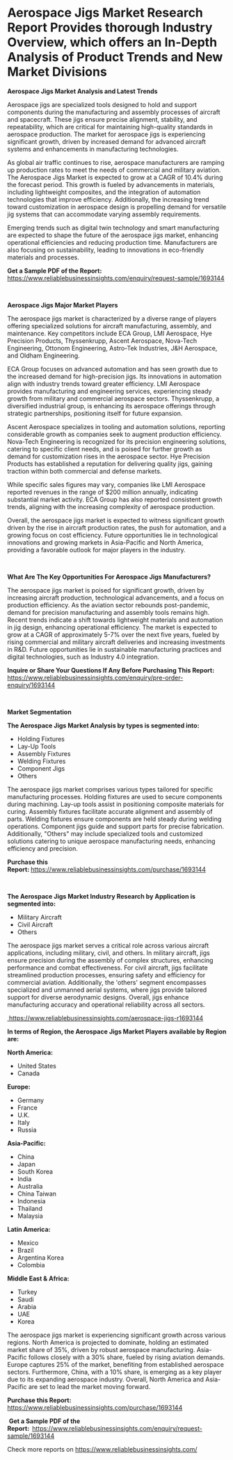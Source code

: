 <p><h1>Aerospace Jigs Market Research Report Provides thorough Industry Overview, which offers an In-Depth Analysis of Product Trends and New Market Divisions</h1></p><p><strong>Aerospace Jigs Market Analysis and Latest Trends</strong></p>
<p><p>Aerospace jigs are specialized tools designed to hold and support components during the manufacturing and assembly processes of aircraft and spacecraft. These jigs ensure precise alignment, stability, and repeatability, which are critical for maintaining high-quality standards in aerospace production. The market for aerospace jigs is experiencing significant growth, driven by increased demand for advanced aircraft systems and enhancements in manufacturing technologies.</p><p>As global air traffic continues to rise, aerospace manufacturers are ramping up production rates to meet the needs of commercial and military aviation. The Aerospace Jigs Market is expected to grow at a CAGR of 10.4% during the forecast period. This growth is fueled by advancements in materials, including lightweight composites, and the integration of automation technologies that improve efficiency. Additionally, the increasing trend toward customization in aerospace design is propelling demand for versatile jig systems that can accommodate varying assembly requirements.</p><p>Emerging trends such as digital twin technology and smart manufacturing are expected to shape the future of the aerospace jigs market, enhancing operational efficiencies and reducing production time. Manufacturers are also focusing on sustainability, leading to innovations in eco-friendly materials and processes.</p></p>
<p><strong>Get a Sample PDF of the Report:&nbsp;</strong> <a href="https://www.reliablebusinessinsights.com/enquiry/request-sample/1693144?utm_campaign=3109&utm_medium=2&utm_source=Github&utm_content=ia&utm_term=27032025&utm_id=aerospace-jigs">https://www.reliablebusinessinsights.com/enquiry/request-sample/1693144</a></p>
<p>&nbsp;</p>
<p><strong>Aerospace Jigs Major Market Players</strong></p>
<p><p>The aerospace jigs market is characterized by a diverse range of players offering specialized solutions for aircraft manufacturing, assembly, and maintenance. Key competitors include ECA Group, LMI Aerospace, Hye Precision Products, Thyssenkrupp, Ascent Aerospace, Nova-Tech Engineering, Ottonom Engineering, Astro-Tek Industries, J&H Aerospace, and Oldham Engineering.</p><p>ECA Group focuses on advanced automation and has seen growth due to the increased demand for high-precision jigs. Its innovations in automation align with industry trends toward greater efficiency. LMI Aerospace provides manufacturing and engineering services, experiencing steady growth from military and commercial aerospace sectors. Thyssenkrupp, a diversified industrial group, is enhancing its aerospace offerings through strategic partnerships, positioning itself for future expansion.</p><p>Ascent Aerospace specializes in tooling and automation solutions, reporting considerable growth as companies seek to augment production efficiency. Nova-Tech Engineering is recognized for its precision engineering solutions, catering to specific client needs, and is poised for further growth as demand for customization rises in the aerospace sector. Hye Precision Products has established a reputation for delivering quality jigs, gaining traction within both commercial and defense markets.</p><p>While specific sales figures may vary, companies like LMI Aerospace reported revenues in the range of $200 million annually, indicating substantial market activity. ECA Group has also reported consistent growth trends, aligning with the increasing complexity of aerospace production.</p><p>Overall, the aerospace jigs market is expected to witness significant growth driven by the rise in aircraft production rates, the push for automation, and a growing focus on cost efficiency. Future opportunities lie in technological innovations and growing markets in Asia-Pacific and North America, providing a favorable outlook for major players in the industry.</p></p>
<p>&nbsp;</p>
<p><strong>What Are The Key Opportunities For Aerospace Jigs Manufacturers?</strong></p>
<p><p>The aerospace jigs market is poised for significant growth, driven by increasing aircraft production, technological advancements, and a focus on production efficiency. As the aviation sector rebounds post-pandemic, demand for precision manufacturing and assembly tools remains high. Recent trends indicate a shift towards lightweight materials and automation in jig design, enhancing operational efficiency. The market is expected to grow at a CAGR of approximately 5-7% over the next five years, fueled by rising commercial and military aircraft deliveries and increasing investments in R&D. Future opportunities lie in sustainable manufacturing practices and digital technologies, such as Industry 4.0 integration.</p></p>
<p><strong>Inquire or Share Your Questions If Any Before Purchasing This Report:</strong> <a href="https://www.reliablebusinessinsights.com/enquiry/pre-order-enquiry/1693144?utm_campaign=3109&utm_medium=2&utm_source=Github&utm_content=ia&utm_term=27032025&utm_id=aerospace-jigs">https://www.reliablebusinessinsights.com/enquiry/pre-order-enquiry/1693144</a></p>
<p>&nbsp;</p>
<p><strong>Market Segmentation</strong></p>
<p><strong>The Aerospace Jigs Market Analysis by types is segmented into:</strong></p>
<p><ul><li>Holding Fixtures</li><li>Lay-Up Tools</li><li>Assembly Fixtures</li><li>Welding Fixtures</li><li>Component Jigs</li><li>Others</li></ul></p>
<p><p>The aerospace jigs market comprises various types tailored for specific manufacturing processes. Holding fixtures are used to secure components during machining. Lay-up tools assist in positioning composite materials for curing. Assembly fixtures facilitate accurate alignment and assembly of parts. Welding fixtures ensure components are held steady during welding operations. Component jigs guide and support parts for precise fabrication. Additionally, "Others" may include specialized tools and customized solutions catering to unique aerospace manufacturing needs, enhancing efficiency and precision.</p></p>
<p><strong>Purchase this Report:&nbsp;</strong><a href="https://www.reliablebusinessinsights.com/purchase/1693144?utm_campaign=3109&utm_medium=2&utm_source=Github&utm_content=ia&utm_term=27032025&utm_id=aerospace-jigs">https://www.reliablebusinessinsights.com/purchase/1693144</a></p>
<p>&nbsp;</p>
<p><strong>The Aerospace Jigs Market Industry Research by Application is segmented into:</strong></p>
<p><ul><li>Military Aircraft</li><li>Civil Aircraft</li><li>Others</li></ul></p>
<p><p>The aerospace jigs market serves a critical role across various aircraft applications, including military, civil, and others. In military aircraft, jigs ensure precision during the assembly of complex structures, enhancing performance and combat effectiveness. For civil aircraft, jigs facilitate streamlined production processes, ensuring safety and efficiency for commercial aviation. Additionally, the 'others' segment encompasses specialized and unmanned aerial systems, where jigs provide tailored support for diverse aerodynamic designs. Overall, jigs enhance manufacturing accuracy and operational reliability across all sectors.</p></p>
<p><a href="https://www.reliablebusinessinsights.com/aerospace-jigs-r1693144?utm_campaign=3109&utm_medium=2&utm_source=Github&utm_content=ia&utm_term=27032025&utm_id=aerospace-jigs">&nbsp;https://www.reliablebusinessinsights.com/aerospace-jigs-r1693144</a></p>
<p><strong>In terms of Region, the Aerospace Jigs Market Players available by Region are:</strong></p>
<p>
    <p> <strong> North America: </strong>
        <ul>
            <li>United States</li>
            <li>Canada</li>
        </ul>
        </p> 
    <p> <strong> Europe: </strong>
        <ul>
            <li>Germany</li>
            <li>France</li>
            <li>U.K.</li>
            <li>Italy</li>
            <li>Russia</li>
        </ul>
        </p> 
    <p> <strong> Asia-Pacific: </strong>
        <ul>
            <li>China</li>
            <li>Japan</li>
            <li>South Korea</li>
            <li>India</li>
            <li>Australia</li>
            <li>China Taiwan</li>
            <li>Indonesia</li>
            <li>Thailand</li>
            <li>Malaysia</li>
        </ul>
        </p> 
    <p> <strong> Latin America: </strong>
        <ul>
            <li>Mexico</li>
            <li>Brazil</li>
            <li>Argentina Korea</li>
            <li>Colombia</li>
        </ul>
        </p> 
    <p> <strong> Middle East & Africa: </strong>
        <ul>
            <li>Turkey</li>
            <li>Saudi</li>
            <li>Arabia</li>
            <li>UAE</li>
            <li>Korea</li>
        </ul>
    </p>
    </p>
<p><p>The aerospace jigs market is experiencing significant growth across various regions. North America is projected to dominate, holding an estimated market share of 35%, driven by robust aerospace manufacturing. Asia-Pacific follows closely with a 30% share, fueled by rising aviation demands. Europe captures 25% of the market, benefiting from established aerospace sectors. Furthermore, China, with a 10% share, is emerging as a key player due to its expanding aerospace industry. Overall, North America and Asia-Pacific are set to lead the market moving forward.</p></p>
<p><strong>Purchase this Report: </strong><a href="https://www.reliablebusinessinsights.com/purchase/1693144?utm_campaign=3109&utm_medium=2&utm_source=Github&utm_content=ia&utm_term=27032025&utm_id=aerospace-jigs">https://www.reliablebusinessinsights.com/purchase/1693144</a></p>
<p>&nbsp;<strong>Get a Sample PDF of the Report:&nbsp;&nbsp;</strong><a href="https://www.reliablebusinessinsights.com/enquiry/request-sample/1693144?utm_campaign=3109&utm_medium=2&utm_source=Github&utm_content=ia&utm_term=27032025&utm_id=aerospace-jigs">https://www.reliablebusinessinsights.com/enquiry/request-sample/1693144</a></p>
<p><strong></strong></p>
<p>Check more reports on <a href="https://www.reliablebusinessinsights.com/?utm_campaign=3109&utm_medium=2&utm_source=Github&utm_content=ia&utm_term=27032025&utm_id=aerospace-jigs">https://www.reliablebusinessinsights.com/</a></p>